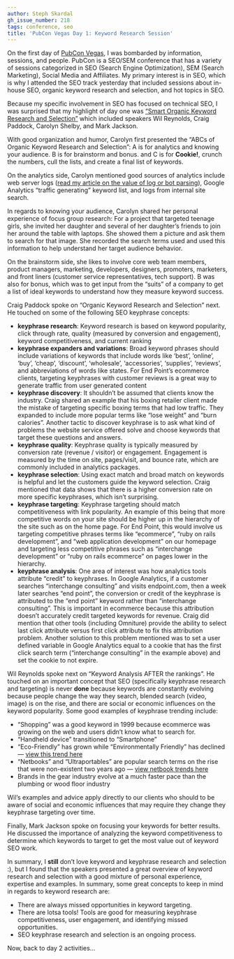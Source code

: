 ```yaml
---
author: Steph Skardal
gh_issue_number: 218
tags: conference, seo
title: 'PubCon Vegas Day 1: Keyword Research Session'
---
```


On the first day of [PubCon Vegas](https://www.pubcon.com/), I was bombarded by information, sessions, and people. PubCon is a SEO/SEM conference that has a variety of sessions categorized in SEO (Search Engine Optimization), SEM (Search Marketing), Social Media and Affiliates. My primary interest is in SEO, which is why I attended the SEO track yesterday that included sessions about in-house SEO, organic keyword research and selection, and hot topics in SEO.

Because my specific involvement in SEO has focused on technical SEO, I was surprised that my highlight of day one was [“Smart Organic Keyword Research and Selection”](https://www.pubcon.com/session-details?action=view&conference=pubcon85&record=180) which included speakers Wil Reynolds, Craig Paddock, Carolyn Shelby, and Mark Jackson.

With good organization and humor, Carolyn first presented the “ABCs of Organic Keyword Research and Selection”: A is for analytics and knowing your audience. B is for brainstorm and bonus. and C is for **Cookie!**, crunch the numbers, cull the lists, and create a final list of keywords.

On the analytics side, Carolyn mentioned good sources of analytics include web server logs ([read my article on the value of log or bot parsing](/blog/2009/03/25/end-point-search-engine-bot-parsing)), Google Analytics “traffic generating” keyword list, and logs from internal site search.

In regards to knowing your audience, Carolyn shared her personal experience of focus group research: For a project that targeted teenage girls, she invited her daughter and several of her daughter’s friends to join her around the table with laptops. She showed them a picture and ask them to search for that image. She recorded the search terms used and used this information to help understand her target audience behavior.

On the brainstorm side, she likes to involve core web team members, product managers, marketing, developers, designers, promoters, marketers, and front liners (customer service representatives, tech support). B was also for bonus, which was to get input from the “suits” of a company to get a list of ideal keywords to understand how they measure keyword success.

Craig Paddock spoke on “Organic Keyword Research and Selection” next. He touched on some of the following SEO keyphrase concepts:

- **keyphrase research**: Keyword research is based on keyword popularity, click through rate, quality (measured by conversion and engagement), keyword competitiveness, and current ranking
- **keyphrase expanders and variations**: Broad keyword phrases should include variations of keywords that include words like ‘best’, ‘online’, ‘buy’, ‘cheap’, ‘discount’, ‘wholesale’, ‘accessories’, ‘supplies’, ‘reviews’, and abbreviations of words like states. For End Point’s ecommerce clients, targeting keyphrases with customer reviews is a great way to generate traffic from user generated content
- **keyphrase discovery**: It shouldn’t be assumed that clients know the industry. Craig shared an example that his boxing retailer client made the mistake of targeting specific boxing terms that had low traffic. They expanded to include more popular terms like “lose weight” and “burn calories”. Another tactic to discover keyphrase is to ask what kind of problems the website service offered solve and choose keywords that target these questions and answers.
- **keyphrase quality**: Keyphrase quality is typically measured by conversion rate (revenue / visitor) or engagement. Engagement is measured by the time on site, pages/visit, and bounce rate, which are commonly included in analytics packages.
- **keyphrase selection**: Using exact match and broad match on keywords is helpful and let the customers guide the keyword selection. Craig mentioned that data shows that there is a higher conversion rate on more specific keyphrases, which isn’t surprising.
- **keyphrase targeting**: Keyphrase targeting should match competitiveness with link popularity. An example of this being that more competitive words on your site should be higher up in the hierarchy of the site such as on the home page. For End Point, this would involve us targeting competitive phrases terms like “ecommerce”, “ruby on rails development”, and “web application development” on our homepage and targeting less competitive phrases such as “interchange development” or “ruby on rails ecommerce” on pages lower in the hierarchy.
- **keyphrase analysis**: One area of interest was how analytics tools attribute “credit” to keyphrases. In Google Analytics, if a customer searches “interchange consulting” and visits endpoint.com, then a week later searches “end point”, the conversion or credit of the keyphrase is attributed to the “end point” keyword rather than “interchange consulting”. This is important in ecommerce because this attribution doesn’t accurately credit targeted keywords for revenue. Craig did mention that other tools (including Omniture) provide the ability to select last click attribute versus first click attribute to fix this attribution problem. Another solution to this problem mentioned was to set a user defined variable in Google Analytics equal to a cookie that has the first click search term (“interchange consulting” in the example above) and set the cookie to not expire.

Wil Reynolds spoke next on “Keyword Analysis AFTER the rankings”. He touched on an important concept that SEO (specifically keyphrase research and targeting) is never **done** because keywords are constantly evolving because people change the way they search, blended search (video, image) is on the rise, and there are social or economic influences on the keyword popularity. Some good examples of keyphrase trending include:

- “Shopping” was a good keyword in 1999 because ecommerce was growing on the web and users didn’t know what to search for.
- “Handheld device” transitioned to “Smartphone”
- “Eco-Friendly” has grown while “Environmentally Friendly” has declined — [view this trend here](http://www.google.com/insights/search/#q=eco%20friendly%2Cenvironmentally%20friendly)
- “Netbooks” and “Ultraportables” are popular search terms on the rise that were non-existent two years ago — [view netbook trends here](http://www.google.com/insights/search/#q=netbooks)
- Brands in the gear industry evolve at a much faster pace than the plumbing or wood floor industry

Wil’s examples and advice apply directly to our clients who should to be aware of social and economic influences that may require they change they keyphrase targeting over time.

Finally, Mark Jackson spoke on focusing your keywords for better results. He discussed the importance of analyzing the keyword competitiveness to determine which keywords to target to get the most value out of keyword SEO work.

In summary, I **still** don’t love keyword and keyphrase research and selection :), but I found that the speakers presented a great overview of keyword research and selection with a good mixture of personal experience, expertise and examples. In summary, some great concepts to keep in mind in regards to keyword research are:

- There are always missed opportunities in keyword targeting.
- There are lotsa tools! Tools are good for measuring keyphrase competitiveness, user engagement, and identifying missed opportunities.
- SEO keyphrase research and selection is an ongoing process.

Now, back to day 2 activities...

